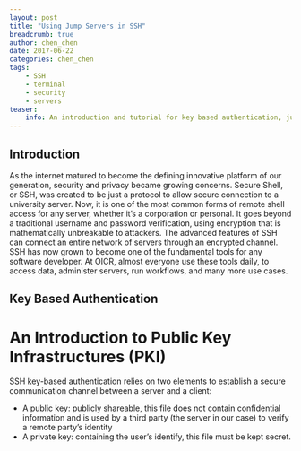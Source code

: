 ```yaml
---
layout: post
title: "Using Jump Servers in SSH"
breadcrumb: true
author: chen_chen
date: 2017-06-22
categories: chen_chen
tags:
    - SSH
    - terminal
    - security
    - servers
teaser:
    info: An introduction and tutorial for key based authentication, jump servers, and port forwarding.
---
```

## Introduction
As the internet matured to become the defining innovative platform of our generation, security and privacy became growing concerns. Secure Shell, or SSH, was created to be just a protocol to allow secure connection to a university server. Now, it is one of the most common forms of remote shell access for any server, whether it’s a corporation or personal. It goes beyond a traditional username and password verification, using encryption that is mathematically unbreakable to attackers. The advanced features of SSH can connect an entire network of servers through an encrypted channel. SSH has now grown to become one of the fundamental tools for any software developer. At OICR, almost everyone use these tools daily, to access data, administer servers, run workflows, and many more use cases. 

## Key Based Authentication
# An Introduction to Public Key Infrastructures (PKI)
SSH key-based authentication relies on two elements to establish a secure communication channel between a server and a client:
* A public key: publicly shareable, this file does not contain confidential information and is used by a third party (the server in our case) to verify a remote party’s identity
* A private key: containing the user’s identify, this file must be kept secret.
